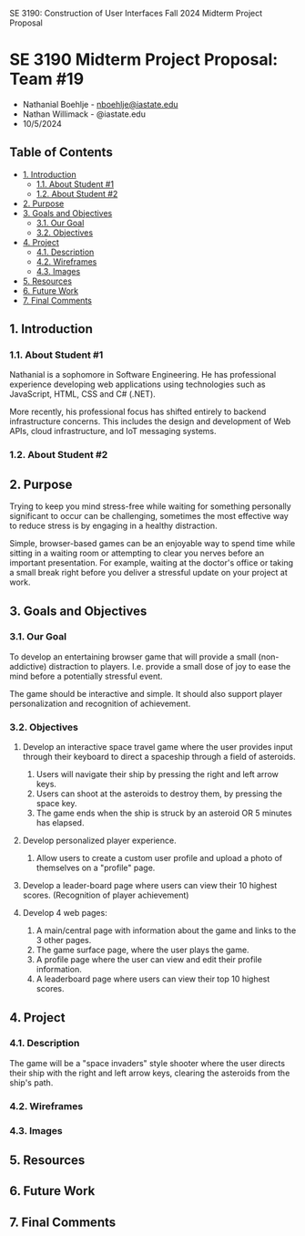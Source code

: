 SE 3190: Construction of User Interfaces 
Fall 2024 
Midterm Project Proposal 

# SE 3190 Midterm Project Proposal: Team #19  <!-- omit from toc --> 

- Nathanial Boehlje - nboehlje@iastate.edu
- Nathan Willimack - <netid>@iastate.edu
- 10/5/2024

## Table of Contents <!-- omit from toc --> 
- [1. Introduction](#1-introduction)
  - [1.1. About Student #1](#11-about-student-1)
  - [1.2. About Student #2](#12-about-student-2)
- [2. Purpose](#2-purpose)
- [3. Goals and Objectives](#3-goals-and-objectives)
  - [3.1. Our Goal](#31-our-goal)
  - [3.2. Objectives](#32-objectives)
- [4. Project](#4-project)
  - [4.1. Description](#41-description)
  - [4.2. Wireframes](#42-wireframes)
  - [4.3. Images](#43-images)
- [5. Resources](#5-resources)
- [6. Future Work](#6-future-work)
- [7. Final Comments](#7-final-comments)

## 1. Introduction

### 1.1. About Student #1

Nathanial is a sophomore in Software Engineering. He has professional experience developing web applications using technologies such as JavaScript, HTML, CSS and C# (.NET). 

More recently, his professional focus has shifted entirely to backend infrastructure concerns. This includes the design and development of Web APIs, cloud infrastructure, and IoT messaging systems.   

### 1.2. About Student #2

## 2. Purpose

Trying to keep you mind stress-free while waiting for something personally significant to occur can be challenging, sometimes the most effective way to reduce stress is by engaging in a healthy distraction.

Simple, browser-based games can be an enjoyable way to spend time while sitting in a waiting room or attempting to clear you nerves before an important presentation. For example, waiting at the doctor's office or taking a small break right before you deliver a stressful update on your project at work. 

## 3. Goals and Objectives

### 3.1. Our Goal

To develop an entertaining browser game that will provide a small (non-addictive) distraction to players. I.e. provide a small dose of joy to ease the mind before a potentially stressful event.  

The game should be interactive and simple. It should also support player personalization and recognition of achievement.  

### 3.2. Objectives

1. Develop an interactive space travel game where the user provides input through their keyboard to direct a spaceship through a field of asteroids. 
    1. Users will navigate their ship by pressing the right and left arrow keys. 
    2. Users can shoot at the asteroids to destroy them, by pressing the space key.
    3. The game ends when the ship is struck by an asteroid OR 5 minutes has elapsed. 

2. Develop personalized player experience. 
    1. Allow users to create a custom user profile and upload a photo of themselves on a "profile" page. 

3. Develop a leader-board page where users can view their 10 highest scores. (Recognition of player achievement) 

4. Develop 4 web pages: 
    1. A main/central page with information about the game and links to the 3 other pages. 
    2. The game surface page, where the user plays the game. 
    3. A profile page where the user can view and edit their profile information. 
    4. A leaderboard page where users can view their top 10 highest scores. 

## 4. Project

### 4.1. Description 
The game will be a "space invaders" style shooter where the user directs their ship with the right and left arrow keys, clearing the asteroids from the ship's path. 

### 4.2. Wireframes

### 4.3. Images
## 5. Resources 

## 6. Future Work

## 7. Final Comments 

